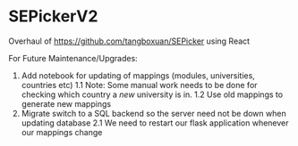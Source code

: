 # SEPickerV2
Overhaul of https://github.com/tangboxuan/SEPicker using React


For Future Maintenance/Upgrades:
1. Add notebook for updating of mappings (modules, universities, countries etc)
	1.1 Note: Some manual work needs to be done for checking which country a *new* university is in.
	1.2 Use old mappings to generate new mappings
2. Migrate switch to a SQL backend so the server need not be down when updating database
	2.1 We need to restart our flask application whenever our mappings change
